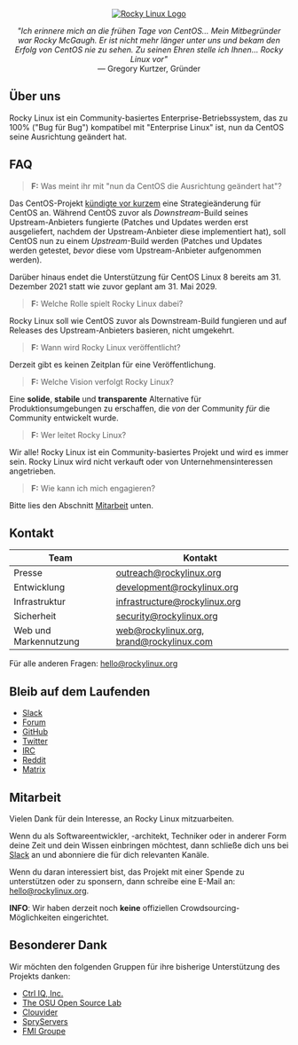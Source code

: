 <p align="center">
<a href="https://rockylinux.org/">
<img src="https://media.githubusercontent.com/media/rocky-linux/branding/main/logo-text-light%402x.png" alt="Rocky Linux Logo">
</a>
</p>

<p align="center">
<i>"Ich erinnere mich an die frühen Tage von CentOS... Mein Mitbegründer war Rocky McGaugh. Er ist nicht mehr länger unter uns und bekam den Erfolg von CentOS nie zu sehen. Zu seinen Ehren stelle ich Ihnen... Rocky Linux vor"</i><br>
— Gregory Kurtzer, Gründer
</p>

## Über uns

Rocky Linux ist ein Community-basiertes Enterprise-Betriebssystem, das zu 100% ("Bug für Bug") kompatibel mit "Enterprise Linux" ist, nun da CentOS seine Ausrichtung geändert hat.

## FAQ

> **F:** Was meint ihr mit "nun da CentOS die Ausrichtung geändert hat"?

Das CentOS-Projekt [kündigte vor kurzem](https://blog.centos.org/2020/12/future-is-centos-stream/) eine Strategieänderung für CentOS an. Während CentOS zuvor als *Downstream*-Build seines Upstream-Anbieters fungierte (Patches und Updates werden erst ausgeliefert, nachdem der Upstream-Anbieter diese implementiert hat), soll CentOS nun zu einem *Upstream*-Build werden (Patches und Updates werden getestet, *bevor* diese vom Upstream-Anbieter aufgenommen werden).

Darüber hinaus endet die Unterstützung für CentOS Linux 8 bereits am 31. Dezember 2021 statt wie zuvor geplant am 31. Mai 2029.

> **F:** Welche Rolle spielt Rocky Linux dabei?

Rocky Linux soll wie CentOS zuvor als Downstream-Build fungieren und auf Releases des Upstream-Anbieters basieren, nicht umgekehrt.

> **F:** Wann wird Rocky Linux veröffentlicht?

Derzeit gibt es keinen Zeitplan für eine Veröffentlichung.

> **F:** Welche Vision verfolgt Rocky Linux?

Eine **solide**, **stabile** und **transparente** Alternative für Produktionsumgebungen zu erschaffen, die *von* der Community *für* die Community entwickelt wurde.

> **F:** Wer leitet Rocky Linux?

Wir alle! Rocky Linux ist ein Community-basiertes Projekt und wird es immer sein. Rocky Linux wird nicht verkauft oder von Unternehmensinteressen angetrieben.

> **F:** Wie kann ich mich engagieren?

Bitte lies den Abschnitt [Mitarbeit](#mitarbeit) unten.

## Kontakt

| Team                          | Kontakt                                   |
|-------------------------------|-------------------------------------------|
| Presse                        | outreach@rockylinux.org                   |
| Entwicklung                   | development@rockylinux.org                |
| Infrastruktur                 | infrastructure@rockylinux.org             |
| Sicherheit                    | security@rockylinux.org                   |
| Web und Markennutzung         | web@rockylinux.org, brand@rockylinux.com  |


Für alle anderen Fragen: hello@rockylinux.org

## Bleib auf dem Laufenden

* [Slack](https://slack.rockylinux.org)
* [Forum](https://forums.rockylinux.org/)
* [GitHub](https://github.com/rocky-linux/)
* [Twitter](https://twitter.com/rocky_linux)
* [IRC](https://webchat.freenode.net/?channels=rockylinux)
* [Reddit](https://www.reddit.com/r/RockyLinux)
* [Matrix](https://matrix.to/#/+rockylinux:matrix.org)

## Mitarbeit

Vielen Dank für dein Interesse, an Rocky Linux mitzuarbeiten.

Wenn du als Softwareentwickler, -architekt, Techniker oder in anderer Form deine Zeit und dein Wissen einbringen möchtest, dann schließe dich uns bei [Slack](https://slack.rockylinux.org) an und abonniere die für dich relevanten Kanäle.

Wenn du daran interessiert bist, das Projekt mit einer Spende zu unterstützen oder zu sponsern, dann schreibe eine E-Mail an:  hello@rockylinux.org.

**INFO**: Wir haben derzeit noch **keine** offiziellen Crowdsourcing-Möglichkeiten eingerichtet. 

## Besonderer Dank

Wir möchten den folgenden Gruppen für ihre bisherige Unterstützung des Projekts danken:
* [Ctrl IQ, Inc.](https://www.ctrl-cmd.com)
* [The OSU Open Source Lab](https://osuosl.org/)
* [Clouvider](https://www.clouvider.co.uk/)
* [SpryServers](https://www.spryservers.net/)
* [FMI Groupe](https://www.fmi.fr/)
